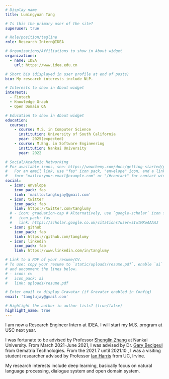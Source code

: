 ```yaml
---
# Display name
title: Lumingyuan Tang

# Is this the primary user of the site?
superuser: true

# Role/position/tagline
role: Research Intern@IDEA

# Organizations/Affiliations to show in About widget
organizations:
  - name: IDEA
    url: https://www.idea.edu.cn

# Short bio (displayed in user profile at end of posts)
bio: My research interests include NLP.

# Interests to show in About widget
interests:
  - Fintech
  - Knowledge Graph
  - Open Domain QA

# Education to show in About widget
education:
  courses:
    - course: M.S. in Computer Science
      institution: University of South California
      year: 2025(expected)
    - course: M.Eng. in Software Engineering
      institution: Nankai University
      year: 2022

# Social/Academic Networking
# For available icons, see: https://wowchemy.com/docs/getting-started/page-builder/#icons
#   For an email link, use "fas" icon pack, "envelope" icon, and a link in the
#   form "mailto:your-email@example.com" or "/#contact" for contact widget.
social:
  - icon: envelope
    icon_pack: fas
    link: 'mailto:tanglujay@gmail.com'
  - icon: twitter
    icon_pack: fab
    link: https://twitter.com/tanglumy
  # - icon: graduation-cap # Alternatively, use `google-scholar` icon from `ai` icon pack
  #   icon_pack: fas
  #   link: https://scholar.google.co.uk/citations?user=sIwtMXoAAAAJ
  - icon: github
    icon_pack: fab
    link: https://github.com/tanglumy
  - icon: linkedin
    icon_pack: fab
    link: https://www.linkedin.com/in/tanglumy

# Link to a PDF of your resume/CV.
# To use: copy your resume to `static/uploads/resume.pdf`, enable `ai` icons in `params.toml`,
# and uncomment the lines below.
# - icon: cv
#   icon_pack: ai
#   link: uploads/resume.pdf

# Enter email to display Gravatar (if Gravatar enabled in Config)
email: 'tanglujay@gmail.com'

# Highlight the author in author lists? (true/false)
highlight_name: true
---
```

I am now a Research Engineer Intern at IDEA. I will start my M.S. program at USC next year.

I was fortunate to be advised by Professor [Shenglin Zhang](http://nkcs.iops.ai/shenglinzhang/) at Nankai University. From March 2021-June 2021, I was advised by Dr. [Gary Becigeul](https://www.garybe.com/) from Gematria Technologies. From the 2021.7 until 2021.10 , I was a visiting student researcher advised by Professor [Ian Harris](https://www.ics.uci.edu/~harris/) from UC, Irvine.

My research interests include deep learning, basically focus on natural language processing, dialogue system and open domain system.

